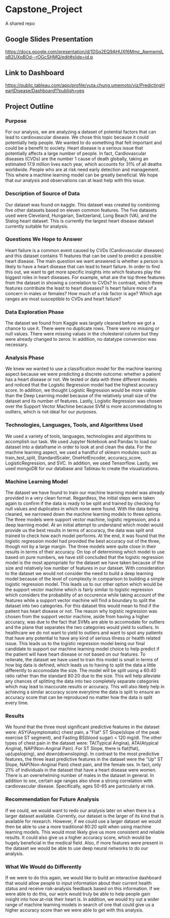 # Capstone_Project
A shared repo
## Google Slides Presentation
https://docs.google.com/presentation/d/1DSq2EQ9AHUXf6Mmc_AwmwmjLqB2UXpBOd--rOGcSHMQ/edit#slide=id.p
## Link to Dashboard
https://public.tableau.com/app/profile/yuta.chung.umemoto/viz/PredictingHeartDisease/Dashboard1?publish=yes
## Project Outline
### Purpose
For our analysis, we are analyzing a dataset of potential factors that can lead to cardiovascular disease. We chose this topic because it could potentially help people. We wanted to do something that felt important and could be a benefit to society. Heart disease is a serious issue that potentially affects a large number of people. In fact, Cardiovascular diseases (CVDs) are the number 1 cause of death globally, taking an estimated 17.9 million lives each year, which accounts for 31% of all deaths worldwide. People who are at risk need early detection and management. This where a machine learning model can be greatly beneficial. We hope that our analysis and observations can at least help with this issue.
### Description of Source of Data
Our dataset was found on kaggle. This dataset was created by combining five other datasets based on eleven common features. The five datasets used were Cleveland, Hungarian, Switzerland, Long Beach (VA), and the Stalog heart dataset. This is currently the largest heart disease dataset currently suitable for analysis.
### Questions We Hope to Answer
Heart failure is a common event caused by CVDs (Cardiovascular diseases) and this dataset contains 11 features that can be used to predict a possible heart disease. The main question we want answered is whether a person is likely to have a heart disease that can lead to heart failure. In order to find this out, we want to get more specific insights into which features play the biggest roles in heart diseases. For example, what are the top three features from the dataset in showing a correlation to CVDs? In contrast, which three features contribute the least to heart diseases? Is heart failure more of a concern in males or females? How much of a risk factor is age? Which age ranges are most susceptible to CVDs and heart failure?
### Data Exploration Phase
The dataset we found from Kaggle was largely cleaned before we got a chance to use it. There were no duplicate rows. There were no missing or null values. There were missing values in the cholesterol column but they were already changed to zeros. In addition, no datatype conversion was necessary.
### Analysis Phase
We knew we wanted to use a classification model for the machine learning aspect because we were predicting a discrete outcome: whether a patient has a heart
disease or not. We tested or data with three different models and noticed that the Logistic Regression model had the highest accuracy score. In addition, we thought 
Logistic Regression would be more viable than the Deep Learning model because of the relatively small size of the dataset and its number of features. Lastly, Logistic Regression was chosen over the Support Vector Machine because SVM is more accommodating to outliers, which is not ideal for our purposes.
### Technologies, Languages, Tools, and Algorithms Used
We used a variety of tools, languages, technologies and algorithms to accomplish our task. We used Jupyter Notebook and Pandas to load our dataset into a dataframe in order to look at and clean the data. For the machine learning aspect, we used a handful of sklearn modules such as train_test_split, StandardScaler, OneHotEncoder, accuracy_score, LogisticRegression, and SVC. In addition, we used Tensorflow. Lastly, we used mongoDB for our database and Tableau to create the visualizations.
### Machine Learning Model
The dataset we have found to train our machine learning model was already provided in a very clean format. Regardless, the initial steps were taken again to confirm if the data is ready to be split and trained by checking for null values and duplicates in which none were found. With the data being cleaned, we narrowed down the machine learning models to three options. The three models were support vector machine, logistic regression, and a deep learning model. At an initial attempt to understand which model would provide us the best results in terms of accuracy, the data was split and trained to check how each model performs. At the end, it was found that the logistic regression model had provided the best accuracy out of the three, though not by a large margin. The three models were quite close in their results in terms of their accuracy. On top of determining which model to use based on pure numbers, we have still concluded that the logistic regression model is the most appropriate for the dataset we have 
taken because of the size and relatively low number of features in our dataset. With consideration to the dataset we would not consider the need to build a deep learning model because of the level of complexity in comparison to building a simple logistic regression model. This leads us to our other option which would be the support vector machine which is fairly similar to logistic regression which considers the probability of an occurence while taking account of the features while a support vector machine will find a boundary to split the dataset into two categories. For this dataset this would mean to find if the patient has heart disease or not. The reason why logistic regression was chosen from the support vector machine, aside from having a higher accuracy, was due to the fact that SVMs are able to accomodate for outliers and the plane that separates the two categories would yield to outliers. In healthcare we do not want to yield to outliers and want to spot any patients that have any potential to have 
any kind of serious illness or health related issue. This leads us to the logistic regression model being our final candidate to support our machine learning model choice to help predict if the patient will have heart disease or not based on our features. To reiterate, the dataset we have used to train this model is small in terms of how big data is defined, which leads us to having to split the data a little differently to accomodate the size. The model will be split using a 60:40 ratio rather than the standard 80:20 due to the size. This will help alleviate any chances of splitting the data into two completely separate categories which may lead to inaccurate results or accuracy. This will also likely help in achieving a similar accuracy score everytime the data is split to ensure an accuracy score that can be reproduced no matter how the data is split every time.
### Results
We found that the three most significant predictive features in the dataset were: ASY(Asymptomatic) chest pain, a "Flat" ST Slope(slope of the peak exercise ST segment), and Fasting BS(blood sugar) < 120 mg/dl. The other types of chest pain in the dataset were: TA(Typical Angina), ATA(Atypical Angina), NAP(Non-Anginal Pain). For ST Slope, there is flat(flat), up(upsloping), and down(downsloping). In contrast to the most predictive features, the three least predictive features in the dataset were the "Up" ST Slope, NAP(Non-Anginal Pain) chest pain, and the female sex. In fact, only 21% of individuals in the dataset that have a heart disease were women. There is an overwhelming number of males in the dataset in general. In addition to sex, certain age ranges also show a strong correlation with cardiovascular disease. Specifically, ages 50-65 are particularly at risk. 
### Recommendation for Future Analysis
If we could, we would want to redo our analysis later on when there is a larger dataset available. Currently, our dataset is the larger of its kind that is available for research. However, if we could use a larger dataset we would then be able to use a more traditional 80:20 split when using machine learning models. This would most likely give us more consistent and reliable results. It could also give us a higher accuracy score, which would be hugely beneficial in the medical field. Also, if more features were present in the dataset we would be able to use deep neural networks to do our analysis.
### What We Would do Differently
If we were to do this again, we would like to build an interactive dashboard that would allow people to input information about their current health status and receive risk-analysis feedback based on this information. If we were able to do this, our work would truly be able to help people gain insight into how at-risk their heart is. In addition, we would try out a wider range of machine learning models in search of one that could give us a higher accuracy score than we were able to get with this analysis.
